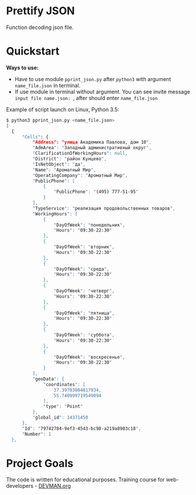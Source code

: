 # Prettify JSON

Function decoding json file.

# Quickstart
**Ways to use:**
- Have to use  module `pprint_json.py` after `python3` with argument `name_file.json` in terminal.
- If use module in terminal without argument. You can see invite message `input file name.json: `, after should enter `name_file.json`


Example of script launch on Linux, Python 3.5:

```bash
$ python3 pprint_json.py <name_file.json>
[
  {
      "Cells": {
          "Address": "улица Академика Павлова, дом 10",
          "AdmArea": "Западный административный округ",
          "ClarificationOfWorkingHours": null,
          "District": "район Кунцево",
          "IsNetObject": "да",
          "Name": "Ароматный Мир",
          "OperatingCompany": "Ароматный Мир",
          "PublicPhone": [
              {
                  "PublicPhone": "(495) 777-51-95"
              }
          ],
          "TypeService": "реализация продовольственных товаров",
          "WorkingHours": [
              {
                  "DayOfWeek": "понедельник",
                  "Hours": "09:30-22:30"
              },
              {
                  "DayOfWeek": "вторник",
                  "Hours": "09:30-22:30"
              },
              {
                  "DayOfWeek": "среда",
                  "Hours": "09:30-22:30"
              },
              {
                  "DayOfWeek": "четверг",
                  "Hours": "09:30-22:30"
              },
              {
                  "DayOfWeek": "пятница",
                  "Hours": "09:30-22:30"
              },
              {
                  "DayOfWeek": "суббота",
                  "Hours": "09:30-22:30"
              },
              {
                  "DayOfWeek": "воскресенье",
                  "Hours": "09:30-22:30"
              }
          ],
          "geoData": {
              "coordinates": [
                  37.39703804817934,
                  55.740999719549094
              ],
              "type": "Point"
          },
          "global_id": 14371450
      },
      "Id": "79742784-9ef3-4543-bc98-a219a8903c18",
      "Number": 1
  },
```

# Project Goals

The code is written for educational purposes. Training course for web-developers - [DEVMAN.org](https://devman.org)
